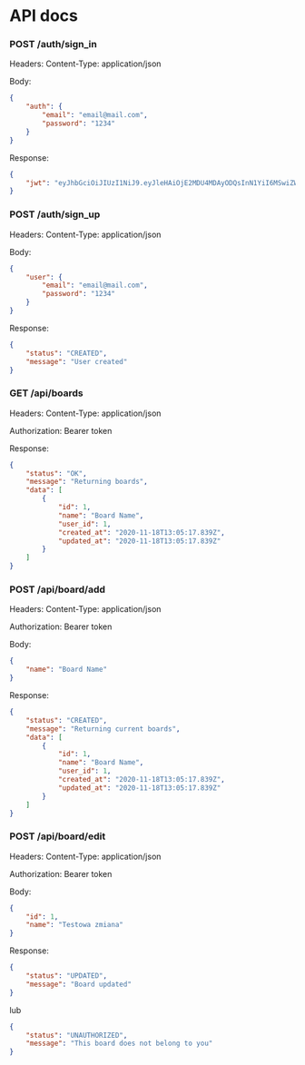 # API docs

### **POST /auth/sign_in**
Headers: Content-Type: application/json

Body: 
```json
{
    "auth": {
        "email": "email@mail.com",
        "password": "1234"
    } 
}
```

Response:
```json
{
    "jwt": "eyJhbGciOiJIUzI1NiJ9.eyJleHAiOjE2MDU4MDAyODQsInN1YiI6MSwiZW1haWwiOiJiYXJ0ZWtAbWFpbC5jb20ifQ.GUjZeJnsD9k-84SQCeI7xzsA82vHLM-Ivzqs_r7V9Pw"
}
```

### **POST /auth/sign_up**
Headers: Content-Type: application/json

Body: 
```json
{
	"user": {
		"email": "email@mail.com",
        "password": "1234"
	}
}
```

Response:
```json
{
    "status": "CREATED",
    "message": "User created"
}
```

### **GET /api/boards**

Headers: Content-Type: application/json

Authorization: Bearer token

Response:
```json
{
    "status": "OK",
    "message": "Returning boards",
    "data": [
        {
            "id": 1,
            "name": "Board Name",
            "user_id": 1,
            "created_at": "2020-11-18T13:05:17.839Z",
            "updated_at": "2020-11-18T13:05:17.839Z"
        }
    ]
}
```
### **POST /api/board/add**
Headers: Content-Type: application/json

Authorization: Bearer token

Body: 
```json
{
    "name": "Board Name"
}
```

Response:
```json
{
    "status": "CREATED",
    "message": "Returning current boards",
    "data": [
        {
            "id": 1,
            "name": "Board Name",
            "user_id": 1,
            "created_at": "2020-11-18T13:05:17.839Z",
            "updated_at": "2020-11-18T13:05:17.839Z"
        }
    ]
}
```

### **POST /api/board/edit**
Headers: Content-Type: application/json

Authorization: Bearer token

Body: 
```json
{
    "id": 1,
    "name": "Testowa zmiana"
}
```

Response:
```json
{
    "status": "UPDATED",
    "message": "Board updated"
}
```
lub
```json
{
    "status": "UNAUTHORIZED",
    "message": "This board does not belong to you"
}
```



